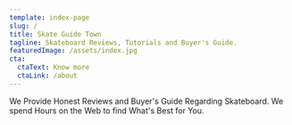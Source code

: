 ```yaml
---
template: index-page
slug: /
title: Skate Guide Town
tagline: Skateboard Reviews, Tutorials and Buyer's Guide.
featuredImage: /assets/index.jpg
cta:
  ctaText: Know more
  ctaLink: /about
---
```

We Provide Honest Reviews and Buyer's Guide Regarding Skateboard. We spend Hours on the Web to find What's Best for You.